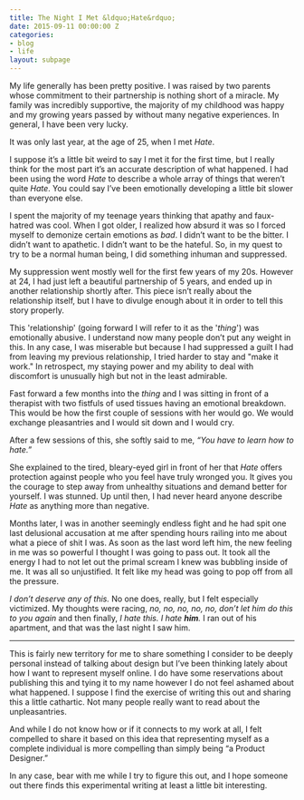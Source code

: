 ```yaml
---
title: The Night I Met &ldquo;Hate&rdquo;
date: 2015-09-11 00:00:00 Z
categories:
- blog
- life
layout: subpage
---
```


My life generally has been pretty positive. I was raised by two parents whose commitment to their partnership is nothing short of a miracle. My family was incredibly supportive, the majority of my childhood was happy and my growing years passed by without many negative experiences. In general, I have been very lucky.

It was only last year, at the age of 25, when I met *Hate*.

I suppose it’s a little bit weird to say I met it for the first time, but I really think for the most part it’s an accurate description of what happened. I had been using the word *Hate* to describe a whole array of things that weren’t quite *Hate*. You could say I’ve been emotionally developing a little bit slower than everyone else.

I spent the majority of my teenage years thinking that apathy and faux-hatred was cool. When I got older, I realized how absurd it was so I forced myself to demonize certain emotions as *bad*. I didn’t want to be the bitter. I didn’t want to apathetic. I didn’t want to be the hateful. So, in my quest to try to be a normal human being, I did something inhuman and suppressed.

My suppression went mostly well for the first few years of my 20s. However at 24, I had just left a beautiful partnership of 5 years, and ended up in another relationship shortly after. This piece isn’t really about the relationship itself, but I have to divulge enough about it in order to tell this story properly.

This 'relationship' (going forward I will refer to it as the '*thing*') was emotionally abusive. I understand now many people don’t put any weight in this. In any case, I was miserable but because I had suppressed a guilt I had from leaving my previous relationship, I tried harder to stay and "make it work." In retrospect, my staying power and my ability to deal with discomfort is unusually high but not in the least admirable.

Fast forward a few months into the *thing* and I was sitting in front of a therapist with two fistfuls of used tissues having an emotional breakdown. This would be how the first couple of sessions with her would go. We would exchange pleasantries and I would sit down and I would cry.

After a few sessions of this, she softly said to me, *“You have to learn how to hate.”*

She explained to the tired, bleary-eyed girl in front of her that *Hate* offers protection against people who you feel have truly wronged you. It gives you the courage to step away from unhealthy situations and demand better for yourself. I was stunned. Up until then, I had never heard anyone describe *Hate* as anything more than negative.

Months later, I was in another seemingly endless fight and he had spit one last delusional accusation at me after spending hours railing into me about what a piece of shit I was. As soon as the last word left him, the new feeling in me was so powerful I thought I was going to pass out. It took all the energy I had to not let out the primal scream I knew was bubbling inside of me. It was all so unjustified. It felt like my head was going to pop off from all the pressure.

*I don’t deserve any of this.* No one does, really, but I felt especially victimized. My thoughts were racing, *no, no, no, no, no, don’t let him do this to you again* and then finally, *I hate this. I hate **him**.* I ran out of his apartment, and that was the last night I saw him.

<hr class="small">

This is fairly new territory for me to share something I consider to be deeply personal instead of talking about design but I’ve been thinking lately about how I want to represent myself online. I do have some reservations about publishing this and tying it to my name however I do not feel ashamed about what happened. I suppose I find the exercise of writing this out and sharing this a little cathartic. Not many people really want to read about the unpleasantries.

And while I do not know how or if it connects to my work at all, I felt compelled to share it based on this idea that representing myself as a complete individual is more compelling than simply being “a Product Designer.”

In any case, bear with me while I try to figure this out, and I hope someone out there finds this experimental writing at least a little bit interesting.